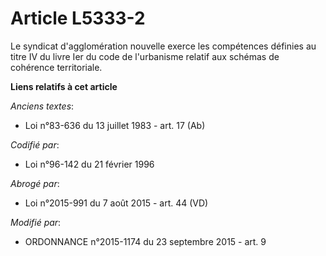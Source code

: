 # Article L5333-2

Le syndicat d'agglomération nouvelle exerce les compétences définies au titre IV du livre Ier du code de l'urbanisme relatif
aux schémas de cohérence territoriale.

**Liens relatifs à cet article**

_Anciens textes_:

  - Loi n°83-636 du 13 juillet 1983 - art. 17 (Ab)

_Codifié par_:

  - Loi n°96-142 du 21 février 1996

_Abrogé par_:

  - Loi n°2015-991 du 7 août 2015 - art. 44 (VD)

_Modifié par_:

  - ORDONNANCE n°2015-1174 du 23 septembre 2015 - art. 9
